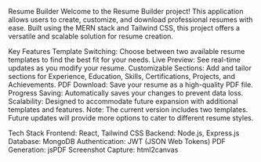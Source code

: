 Resume Builder
Welcome to the Resume Builder project! This application allows users to create, customize, and download professional resumes with ease. Built using the MERN stack and Tailwind CSS, this project offers a versatile and scalable solution for resume creation.

Key Features
Template Switching: Choose between two available resume templates to find the best fit for your needs.
Live Preview: See real-time updates as you modify your resume.
Customizable Sections: Add and tailor sections for Experience, Education, Skills, Certifications, Projects, and Achievements.
PDF Download: Save your resume as a high-quality PDF file.
Progress Saving: Automatically saves your changes to prevent data loss.
Scalability: Designed to accommodate future expansion with additional templates and features.
Note: The current version includes two templates. Future updates will provide more options to cater to different resume styles.

Tech Stack
Frontend: React, Tailwind CSS
Backend: Node.js, Express.js
Database: MongoDB
Authentication: JWT (JSON Web Tokens)
PDF Generation: jsPDF
Screenshot Capture: html2canvas
